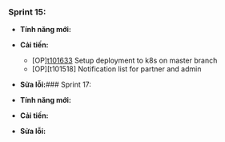 ### Sprint 15:

- **Tính năng mới:**

- **Cải tiến:**
  - [OP][t101633](https://applink.larksuite.com/client/todo/detail?guid=f58d1d0a-ccad-48c7-beb6-c58afb021b8a&suite_entity_num=t101633) Setup deployment to k8s on master branch
   - [OP][t101518] Notification list for partner and admin
- **Sửa lỗi:**### Sprint 17: 

- **Tính năng mới:**

- **Cải tiến:**

- **Sửa lỗi:**

